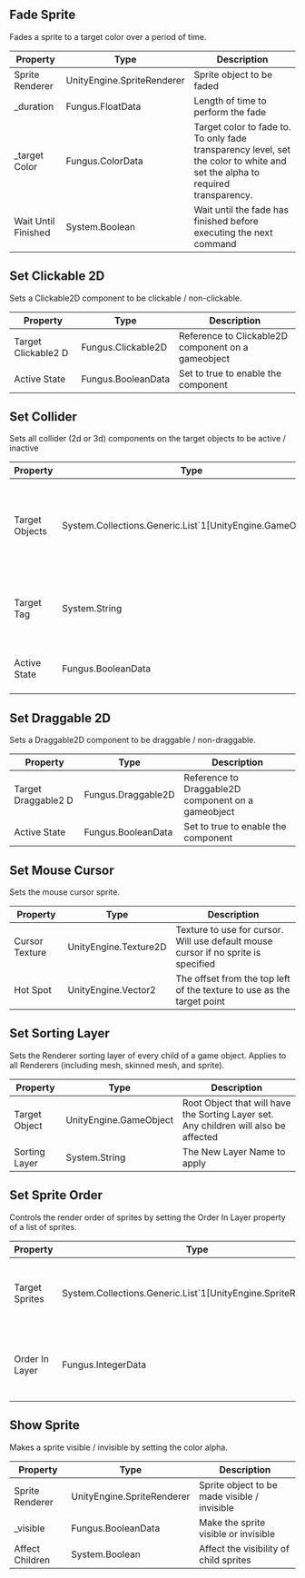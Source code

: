 ## Fade Sprite
Fades a sprite to a target color over a period of time.

Property | Type | Description
 --- | --- | ---
Sprite Renderer | UnityEngine.SpriteRenderer | Sprite object to be faded
_duration | Fungus.FloatData | Length of time to perform the fade
_target Color | Fungus.ColorData | Target color to fade to. To only fade transparency level, set the color to white and set the alpha to required transparency.
Wait Until Finished | System.Boolean | Wait until the fade has finished before executing the next command

## Set Clickable 2D
Sets a Clickable2D component to be clickable / non-clickable.

Property | Type | Description
 --- | --- | ---
Target Clickable2 D | Fungus.Clickable2D | Reference to Clickable2D component on a gameobject
Active State | Fungus.BooleanData | Set to true to enable the component

## Set Collider
Sets all collider (2d or 3d) components on the target objects to be active / inactive

Property | Type | Description
 --- | --- | ---
Target Objects | System.Collections.Generic.List`1[UnityEngine.GameObject] | A list of gameobjects containing collider components to be set active / inactive
Target Tag | System.String | All objects with this tag will have their collider set active / inactive
Active State | Fungus.BooleanData | Set to true to enable the collider components

## Set Draggable 2D
Sets a Draggable2D component to be draggable / non-draggable.

Property | Type | Description
 --- | --- | ---
Target Draggable2 D | Fungus.Draggable2D | Reference to Draggable2D component on a gameobject
Active State | Fungus.BooleanData | Set to true to enable the component

## Set Mouse Cursor
Sets the mouse cursor sprite.

Property | Type | Description
 --- | --- | ---
Cursor Texture | UnityEngine.Texture2D | Texture to use for cursor. Will use default mouse cursor if no sprite is specified
Hot Spot | UnityEngine.Vector2 | The offset from the top left of the texture to use as the target point

## Set Sorting Layer
Sets the Renderer sorting layer of every child of a game object. Applies to all Renderers (including mesh, skinned mesh, and sprite).

Property | Type | Description
 --- | --- | ---
Target Object | UnityEngine.GameObject | Root Object that will have the Sorting Layer set. Any children will also be affected
Sorting Layer | System.String | The New Layer Name to apply

## Set Sprite Order
Controls the render order of sprites by setting the Order In Layer property of a list of sprites.

Property | Type | Description
 --- | --- | ---
Target Sprites | System.Collections.Generic.List`1[UnityEngine.SpriteRenderer] | List of sprites to set the order in layer property on
Order In Layer | Fungus.IntegerData | The order in layer value to set on the target sprites

## Show Sprite
Makes a sprite visible / invisible by setting the color alpha.

Property | Type | Description
 --- | --- | ---
Sprite Renderer | UnityEngine.SpriteRenderer | Sprite object to be made visible / invisible
_visible | Fungus.BooleanData | Make the sprite visible or invisible
Affect Children | System.Boolean | Affect the visibility of child sprites

